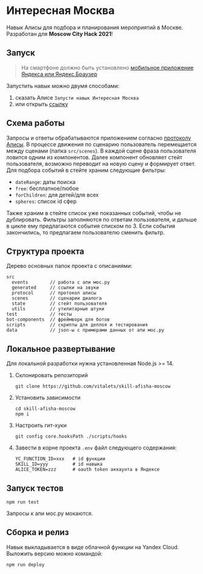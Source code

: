 # Интересная Москва
Навык Алисы для подбора и планирования мероприятий в Москве.
Разработан для **Moscow City Hack 2021**!

## Запуск
> На смартфоне должно быть установлено [мобильное приложение Яндекса или Яндекс.Браузер](https://mobile.yandex.ru/)

Запустить навык можно двумя способами:
1. сказать Алисе `Запусти навык Интересная Москва`
2. или открыть [ссылку](https://alice.ya.ru/s/20274d48-0658-456b-812d-e5babf55db78)

## Схема работы
Запросы и ответы обрабатываются приложением согласно [протоколу Алисы](https://yandex.ru/dev/dialogs/alice/doc/protocol.html).
В процессе движения по сценарию пользователь перемещается между сценами (папка `src/scenes`).
В каждой сцене фраза пользователя ловится одним из компонентов.
Далее компонент обновляет стейт пользователя, возможно переводит на новую сцену и формирует ответ.
Для подбора событий в стейте храним следующие фильтры:
 - `dateRange`: даты поиска
 - `free`: бесплатное/любое
 - `forChildren`: для детей/для всех
 - `spheres`: список id сфер

Также храним в стейте список уже показанных событий, чтобы не дублировать.
Фильтры заполняются по ответам пользователя, и дальше в цикле ему предлагаются события списком по 3.
Если события закончились, то предлагаем пользователю сменить фильтр.

## Структура проекта
Дерево основных папок проекта с описаниями:
```
src
  events        // работа с апи мос.ру
  generated     // ссылки на звуки
  protocol      // протокол алисы
  scenes        // сценарии диалога
  state         // стейт пользователя
  utils         // утилитарные штуки
test            // тесты
bot-components  // фреймворк для ботов
scripts         // скрипты для деплоя и тестирования
data            // json-ы с примерами данных от апи мос.ру
```

## Локальное развертывание
Для локальной разработки нужна установленная Node.js >= 14.
1. Склонировать репозиторий
   ```
   git clone https://github.com/vitalets/skill-afisha-moscow
   ```
2. Установить зависимости
   ```
   cd skill-afisha-moscow
   npm i
   ```
3. Настроить гит-хуки
   ```
   git config core.hooksPath ./scripts/hooks
   ```
4. Завести в корне проекта `.env` файл следующего содержания:
    ```
    YC_FUNCTION_ID=xxx   # id функции
    SKILL_ID=yyy         # id навыка
    ALICE_TOKEN=zzz      # oauth token аккаунта в Яндексе
    ```
## Запуск тестов
```
npm run test
```
Запросы к апи мос.ру мокаются.

## Сборка и релиз
Навык выкладывается в виде облачной функции на Yandex Cloud. Выложить версию можно командой:
```
npm run deploy
```
